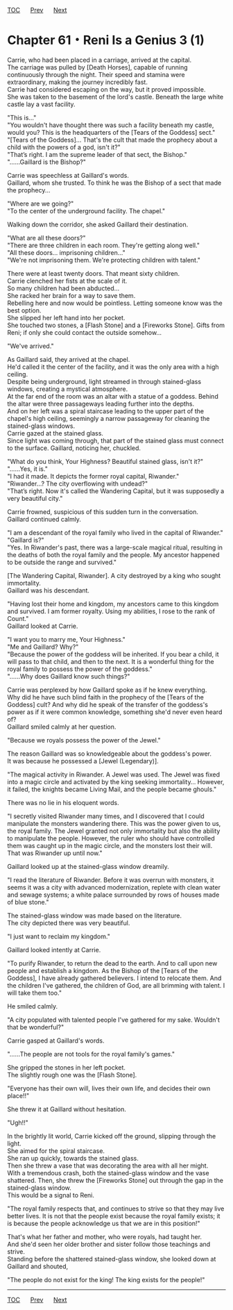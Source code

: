 [TOC](../readme.md)&nbsp;&nbsp;&nbsp;&nbsp;&nbsp;&nbsp;[Prev](Section_0060.md)&nbsp;&nbsp;&nbsp;&nbsp;&nbsp;&nbsp;[Next](Section_0062.md)



# Chapter 61・Reni Is a Genius 3 (1)

Carrie, who had been placed in a carriage, arrived at the capital.  
The carriage was pulled by \[Death Horses\], capable of running
continuously through the night. Their speed and stamina were
extraordinary, making the journey incredibly fast.  
Carrie had considered escaping on the way, but it proved impossible.  
She was taken to the basement of the lord's castle. Beneath the large
white castle lay a vast facility.  
  
"This is…"  
"You wouldn't have thought there was such a facility beneath my castle,
would you? This is the headquarters of the \[Tears of the Goddess\]
sect."  
"\[Tears of the Goddess\]… That's the cult that made the prophecy about
a child with the powers of a god, isn't it?"  
"That’s right. I am the supreme leader of that sect, the Bishop."  
"……Gaillard is the Bishop?"  
  
Carrie was speechless at Gaillard's words.  
Gaillard, whom she trusted. To think he was the Bishop of a sect that
made the prophecy...  
  
"Where are we going?"  
"To the center of the underground facility. The chapel."  
  
Walking down the corridor, she asked Gaillard their destination.  
  
"What are all these doors?"  
"There are three children in each room. They're getting along well."  
"All these doors… imprisoning children…"  
"We're not imprisoning them. We're protecting children with talent."  
  
There were at least twenty doors. That meant sixty children.  
Carrie clenched her fists at the scale of it.  
So many children had been abducted…  
She racked her brain for a way to save them.  
Rebelling here and now would be pointless. Letting someone know was the
best option.  
She slipped her left hand into her pocket.  
She touched two stones, a \[Flash Stone\] and a \[Fireworks Stone\].
Gifts from Reni; if only she could contact the outside somehow…  
  
"We've arrived."  
  
As Gaillard said, they arrived at the chapel.  
He'd called it the center of the facility, and it was the only area with
a high ceiling.  
Despite being underground, light streamed in through stained-glass
windows, creating a mystical atmosphere.  
At the far end of the room was an altar with a statue of a goddess.
Behind the altar were three passageways leading further into the
depths.  
And on her left was a spiral staircase leading to the upper part of the
chapel's high ceiling, seemingly a narrow passageway for cleaning the
stained-glass windows.  
Carrie gazed at the stained glass.  
Since light was coming through, that part of the stained glass must
connect to the surface. Gaillard, noticing her, chuckled.  
  
"What do you think, Your Highness? Beautiful stained glass, isn't it?"  
"……Yes, it is."  
"I had it made. It depicts the former royal capital, Riwander."  
"Riwander…? The city overflowing with undead?"  
"That’s right. Now it's called the Wandering Capital, but it was
supposedly a very beautiful city."  
  
Carrie frowned, suspicious of this sudden turn in the conversation.  
Gaillard continued calmly.  
  
"I am a descendant of the royal family who lived in the capital of
Riwander."  
"Gaillard is?"  
"Yes. In Riwander's past, there was a large-scale magical ritual,
resulting in the deaths of both the royal family and the people. My
ancestor happened to be outside the range and survived."  
  
\[The Wandering Capital, Riwander\]. A city destroyed by a king who
sought immortality.  
Gaillard was his descendant.  
  
"Having lost their home and kingdom, my ancestors came to this kingdom
and survived. I am former royalty. Using my abilities, I rose to the
rank of Count."  
Gaillard looked at Carrie.  
  
"I want you to marry me, Your Highness."  
"Me and Gaillard? Why?"  
"Because the power of the goddess will be inherited. If you bear a
child, it will pass to that child, and then to the next. It is a
wonderful thing for the royal family to possess the power of the
goddess."  
"……Why does Gaillard know such things?"  
  
Carrie was perplexed by how Gaillard spoke as if he knew everything.  
Why did he have such blind faith in the prophecy of the \[Tears of the
Goddess\] cult? And why did he speak of the transfer of the goddess's
power as if it were common knowledge, something she'd never even heard
of?  
Gaillard smiled calmly at her question.  
  
"Because we royals possess the power of the Jewel."  
  
The reason Gaillard was so knowledgeable about the goddess's power.  
It was because he possessed a \[Jewel (Legendary)\].  
  
"The magical activity in Riwander. A Jewel was used. The Jewel was fixed
into a magic circle and activated by the king seeking immortality…
However, it failed, the knights became Living Mail, and the people
became ghouls."  
  
There was no lie in his eloquent words.  
  
"I secretly visited Riwander many times, and I discovered that I could
manipulate the monsters wandering there. This was the power given to us,
the royal family. The Jewel granted not only immortality but also the
ability to manipulate the people. However, the ruler who should have
controlled them was caught up in the magic circle, and the monsters lost
their will. That was Riwander up until now."  
  
Gaillard looked up at the stained-glass window dreamily.  
  
"I read the literature of Riwander. Before it was overrun with monsters,
it seems it was a city with advanced modernization, replete with clean
water and sewage systems; a white palace surrounded by rows of houses
made of blue stone."  
  
The stained-glass window was made based on the literature.  
The city depicted there was very beautiful.  
  
"I just want to reclaim my kingdom."  
  
Gaillard looked intently at Carrie.  
  
"To purify Riwander, to return the dead to the earth. And to call upon
new people and establish a kingdom. As the Bishop of the \[Tears of the
Goddess\], I have already gathered believers. I intend to relocate them.
And the children I've gathered, the children of God, are all brimming
with talent. I will take them too."  
  
He smiled calmly.  
  
"A city populated with talented people I've gathered for my sake.
Wouldn't that be wonderful?"  
  
Carrie gasped at Gaillard's words.  
  
"……The people are not tools for the royal family's games."  
  
She gripped the stones in her left pocket.  
The slightly rough one was the \[Flash Stone\].  
  
"Everyone has their own will, lives their own life, and decides their
own place!!"  
  
She threw it at Gaillard without hesitation.  
  
"Ugh!!"  
  
In the brightly lit world, Carrie kicked off the ground, slipping
through the light.  
She aimed for the spiral staircase.  
She ran up quickly, towards the stained glass.  
Then she threw a vase that was decorating the area with all her might.  
With a tremendous crash, both the stained-glass window and the vase
shattered. Then, she threw the \[Fireworks Stone\] out through the gap
in the stained-glass window.  
This would be a signal to Reni.  
  
"The royal family respects that, and continues to strive so that they
may live better lives. It is not that the people exist because the royal
family exists; it is because the people acknowledge us that we are in
this position!"  
  
That's what her father and mother, who were royals, had taught her.  
And she'd seen her older brother and sister follow those teachings and
strive.  
Standing before the shattered stained-glass window, she looked down at
Gaillard and shouted,  
  
"The people do not exist for the king! The king exists for the
people!"  
  
  


---
[TOC](../readme.md)&nbsp;&nbsp;&nbsp;&nbsp;&nbsp;&nbsp;[Prev](Section_0060.md)&nbsp;&nbsp;&nbsp;&nbsp;&nbsp;&nbsp;[Next](Section_0062.md)

